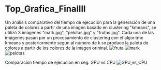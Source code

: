 # Top_Grafica_FinalIII
Un análisis comparativo del tiempo de ejecución para la generación de una paleta de colores a partir de una imagen basado en clustering "kmeans", se utilizó 3 imágenes "mark.jpg", "pelotas.jpg" y "frutas.jpg".
Cada una de las imágenes pasan por un procesamiento de clustering con el algoritmo kmeans y posteriormente segun al número de k se produce la paleta de colores a partir de los colores de la imagen orininal.
![fruta](https://user-images.githubusercontent.com/19412220/61837701-91003180-ae4b-11e9-8509-bf71833c179a.JPG)
![mark](https://user-images.githubusercontent.com/19412220/61837990-d6712e80-ae4c-11e9-9b72-624c4a3f094f.JPG)
![pelotas](https://user-images.githubusercontent.com/19412220/61838145-9d858980-ae4d-11e9-965b-166abdcd426f.JPG)

Comparación tiempo de ejecución en seg. GPU vs CPU
![GPU_vs_CPU](https://user-images.githubusercontent.com/19412220/61838242-02d97a80-ae4e-11e9-9b8d-7f76d16f8eda.JPG)
